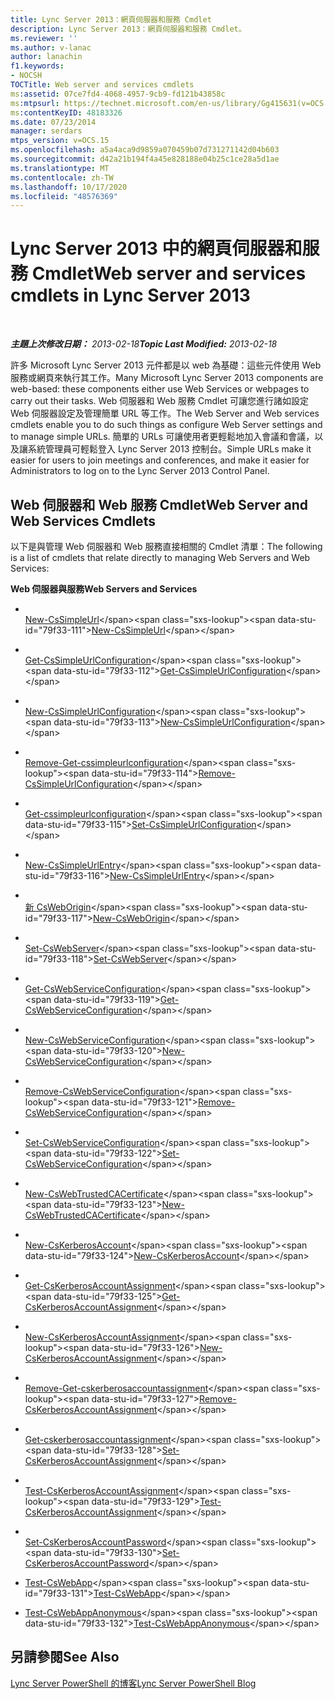 ```yaml
---
title: Lync Server 2013：網頁伺服器和服務 Cmdlet
description: Lync Server 2013：網頁伺服器和服務 Cmdlet。
ms.reviewer: ''
ms.author: v-lanac
author: lanachin
f1.keywords:
- NOCSH
TOCTitle: Web server and services cmdlets
ms:assetid: 07ce7fd4-4068-4957-9cb9-fd121b43858c
ms:mtpsurl: https://technet.microsoft.com/en-us/library/Gg415631(v=OCS.15)
ms:contentKeyID: 48183326
ms.date: 07/23/2014
manager: serdars
mtps_version: v=OCS.15
ms.openlocfilehash: a5a4aca9d9859a070459b07d731271142d04b603
ms.sourcegitcommit: d42a21b194f4a45e828188e04b25c1ce28a5d1ae
ms.translationtype: MT
ms.contentlocale: zh-TW
ms.lasthandoff: 10/17/2020
ms.locfileid: "48576369"
---
```

# <a name="web-server-and-services-cmdlets-in-lync-server-2013"></a><span data-ttu-id="79f33-103">Lync Server 2013 中的網頁伺服器和服務 Cmdlet</span><span class="sxs-lookup"><span data-stu-id="79f33-103">Web server and services cmdlets in Lync Server 2013</span></span>

<div data-xmlns="http://www.w3.org/1999/xhtml">

<div class="topic" data-xmlns="http://www.w3.org/1999/xhtml" data-msxsl="urn:schemas-microsoft-com:xslt" data-cs="https://msdn.microsoft.com/">

<div data-asp="https://msdn2.microsoft.com/asp">



</div>

<div id="mainSection">

<div id="mainBody">

<span> </span>

<span data-ttu-id="79f33-104">_**主題上次修改日期：** 2013-02-18_</span><span class="sxs-lookup"><span data-stu-id="79f33-104">_**Topic Last Modified:** 2013-02-18_</span></span>

<span data-ttu-id="79f33-105">許多 Microsoft Lync Server 2013 元件都是以 web 為基礎：這些元件使用 Web 服務或網頁來執行其工作。</span><span class="sxs-lookup"><span data-stu-id="79f33-105">Many Microsoft Lync Server 2013 components are web-based: these components either use Web Services or webpages to carry out their tasks.</span></span> <span data-ttu-id="79f33-106">Web 伺服器和 Web 服務 Cmdlet 可讓您進行諸如設定 Web 伺服器設定及管理簡單 URL 等工作。</span><span class="sxs-lookup"><span data-stu-id="79f33-106">The Web Server and Web services cmdlets enable you to do such things as configure Web Server settings and to manage simple URLs.</span></span> <span data-ttu-id="79f33-107">簡單的 URLs 可讓使用者更輕鬆地加入會議和會議，以及讓系統管理員可輕鬆登入 Lync Server 2013 控制台。</span><span class="sxs-lookup"><span data-stu-id="79f33-107">Simple URLs make it easier for users to join meetings and conferences, and make it easier for Administrators to log on to the Lync Server 2013 Control Panel.</span></span>

<div>

## <a name="web-server-and-web-services-cmdlets"></a><span data-ttu-id="79f33-108">Web 伺服器和 Web 服務 Cmdlet</span><span class="sxs-lookup"><span data-stu-id="79f33-108">Web Server and Web Services Cmdlets</span></span>

<span data-ttu-id="79f33-109">以下是與管理 Web 伺服器和 Web 服務直接相關的 Cmdlet 清單：</span><span class="sxs-lookup"><span data-stu-id="79f33-109">The following is a list of cmdlets that relate directly to managing Web Servers and Web Services:</span></span>

<span data-ttu-id="79f33-110">**Web 伺服器與服務**</span><span class="sxs-lookup"><span data-stu-id="79f33-110">**Web Servers and Services**</span></span>

  - <span></span>  
    <span data-ttu-id="79f33-111">[New-CsSimpleUrl](https://technet.microsoft.com/library/Gg398180(v=OCS.15))</span><span class="sxs-lookup"><span data-stu-id="79f33-111">[New-CsSimpleUrl](https://technet.microsoft.com/library/Gg398180(v=OCS.15))</span></span>

<!-- end list -->

  - <span></span>  
    <span data-ttu-id="79f33-112">[Get-CsSimpleUrlConfiguration](https://technet.microsoft.com/library/Gg398392(v=OCS.15))</span><span class="sxs-lookup"><span data-stu-id="79f33-112">[Get-CsSimpleUrlConfiguration](https://technet.microsoft.com/library/Gg398392(v=OCS.15))</span></span>

  - <span></span>  
    <span data-ttu-id="79f33-113">[New-CsSimpleUrlConfiguration](https://technet.microsoft.com/library/Gg425813(v=OCS.15))</span><span class="sxs-lookup"><span data-stu-id="79f33-113">[New-CsSimpleUrlConfiguration](https://technet.microsoft.com/library/Gg425813(v=OCS.15))</span></span>

  - <span></span>  
    <span data-ttu-id="79f33-114">[Remove-Get-cssimpleurlconfiguration](https://technet.microsoft.com/library/Gg398515(v=OCS.15))</span><span class="sxs-lookup"><span data-stu-id="79f33-114">[Remove-CsSimpleUrlConfiguration](https://technet.microsoft.com/library/Gg398515(v=OCS.15))</span></span>

  - <span></span>  
    <span data-ttu-id="79f33-115">[Get-cssimpleurlconfiguration](https://technet.microsoft.com/library/Gg412991(v=OCS.15))</span><span class="sxs-lookup"><span data-stu-id="79f33-115">[Set-CsSimpleUrlConfiguration](https://technet.microsoft.com/library/Gg412991(v=OCS.15))</span></span>

<!-- end list -->

  - <span></span>  
    <span data-ttu-id="79f33-116">[New-CsSimpleUrlEntry](https://technet.microsoft.com/library/Gg425902(v=OCS.15))</span><span class="sxs-lookup"><span data-stu-id="79f33-116">[New-CsSimpleUrlEntry](https://technet.microsoft.com/library/Gg425902(v=OCS.15))</span></span>

<!-- end list -->

  - <span></span>  
    <span data-ttu-id="79f33-117">[新 CsWebOrigin](https://technet.microsoft.com/library/JJ950236(v=OCS.15))</span><span class="sxs-lookup"><span data-stu-id="79f33-117">[New-CsWebOrigin](https://technet.microsoft.com/library/JJ950236(v=OCS.15))</span></span>

<!-- end list -->

  - <span></span>  
    <span data-ttu-id="79f33-118">[Set-CsWebServer](https://technet.microsoft.com/library/Gg398759(v=OCS.15))</span><span class="sxs-lookup"><span data-stu-id="79f33-118">[Set-CsWebServer](https://technet.microsoft.com/library/Gg398759(v=OCS.15))</span></span>

<!-- end list -->

  - <span></span>  
    <span data-ttu-id="79f33-119">[Get-CsWebServiceConfiguration](https://technet.microsoft.com/library/Gg425751(v=OCS.15))</span><span class="sxs-lookup"><span data-stu-id="79f33-119">[Get-CsWebServiceConfiguration](https://technet.microsoft.com/library/Gg425751(v=OCS.15))</span></span>

  - <span></span>  
    <span data-ttu-id="79f33-120">[New-CsWebServiceConfiguration](https://technet.microsoft.com/library/Gg398440(v=OCS.15))</span><span class="sxs-lookup"><span data-stu-id="79f33-120">[New-CsWebServiceConfiguration](https://technet.microsoft.com/library/Gg398440(v=OCS.15))</span></span>

  - <span></span>  
    <span data-ttu-id="79f33-121">[Remove-CsWebServiceConfiguration](https://technet.microsoft.com/library/Gg398266(v=OCS.15))</span><span class="sxs-lookup"><span data-stu-id="79f33-121">[Remove-CsWebServiceConfiguration](https://technet.microsoft.com/library/Gg398266(v=OCS.15))</span></span>

  - <span></span>  
    <span data-ttu-id="79f33-122">[Set-CsWebServiceConfiguration](https://technet.microsoft.com/library/Gg398396(v=OCS.15))</span><span class="sxs-lookup"><span data-stu-id="79f33-122">[Set-CsWebServiceConfiguration](https://technet.microsoft.com/library/Gg398396(v=OCS.15))</span></span>

<!-- end list -->

  - <span></span>  
    <span data-ttu-id="79f33-123">[New-CsWebTrustedCACertificate](https://technet.microsoft.com/library/Gg412746(v=OCS.15))</span><span class="sxs-lookup"><span data-stu-id="79f33-123">[New-CsWebTrustedCACertificate](https://technet.microsoft.com/library/Gg412746(v=OCS.15))</span></span>

<!-- end list -->

  - <span></span>  
    <span data-ttu-id="79f33-124">[New-CsKerberosAccount](https://technet.microsoft.com/library/Gg398485(v=OCS.15))</span><span class="sxs-lookup"><span data-stu-id="79f33-124">[New-CsKerberosAccount](https://technet.microsoft.com/library/Gg398485(v=OCS.15))</span></span>

<!-- end list -->

  - <span></span>  
    <span data-ttu-id="79f33-125">[Get-CsKerberosAccountAssignment](https://technet.microsoft.com/library/Gg398526(v=OCS.15))</span><span class="sxs-lookup"><span data-stu-id="79f33-125">[Get-CsKerberosAccountAssignment](https://technet.microsoft.com/library/Gg398526(v=OCS.15))</span></span>

  - <span></span>  
    <span data-ttu-id="79f33-126">[New-CsKerberosAccountAssignment](https://technet.microsoft.com/library/Gg398074(v=OCS.15))</span><span class="sxs-lookup"><span data-stu-id="79f33-126">[New-CsKerberosAccountAssignment](https://technet.microsoft.com/library/Gg398074(v=OCS.15))</span></span>

  - <span></span>  
    <span data-ttu-id="79f33-127">[Remove-Get-cskerberosaccountassignment](https://technet.microsoft.com/library/Gg413052(v=OCS.15))</span><span class="sxs-lookup"><span data-stu-id="79f33-127">[Remove-CsKerberosAccountAssignment](https://technet.microsoft.com/library/Gg413052(v=OCS.15))</span></span>

  - <span></span>  
    <span data-ttu-id="79f33-128">[Get-cskerberosaccountassignment](https://technet.microsoft.com/library/Gg398232(v=OCS.15))</span><span class="sxs-lookup"><span data-stu-id="79f33-128">[Set-CsKerberosAccountAssignment](https://technet.microsoft.com/library/Gg398232(v=OCS.15))</span></span>

  - <span></span>  
    <span data-ttu-id="79f33-129">[Test-CsKerberosAccountAssignment](https://technet.microsoft.com/library/Gg425938(v=OCS.15))</span><span class="sxs-lookup"><span data-stu-id="79f33-129">[Test-CsKerberosAccountAssignment](https://technet.microsoft.com/library/Gg425938(v=OCS.15))</span></span>

<!-- end list -->

  - <span></span>  
    <span data-ttu-id="79f33-130">[Set-CsKerberosAccountPassword](https://technet.microsoft.com/library/Gg398659(v=OCS.15))</span><span class="sxs-lookup"><span data-stu-id="79f33-130">[Set-CsKerberosAccountPassword](https://technet.microsoft.com/library/Gg398659(v=OCS.15))</span></span>

<!-- end list -->

  - <span data-ttu-id="79f33-131">[Test-CsWebApp](https://technet.microsoft.com/library/Hh689989(v=OCS.15))</span><span class="sxs-lookup"><span data-stu-id="79f33-131">[Test-CsWebApp](https://technet.microsoft.com/library/Hh689989(v=OCS.15))</span></span>

  - <span data-ttu-id="79f33-132">[Test-CsWebAppAnonymous](https://technet.microsoft.com/library/Hh690041(v=OCS.15))</span><span class="sxs-lookup"><span data-stu-id="79f33-132">[Test-CsWebAppAnonymous](https://technet.microsoft.com/library/Hh690041(v=OCS.15))</span></span>

</div>

<div>

## <a name="see-also"></a><span data-ttu-id="79f33-133">另請參閱</span><span class="sxs-lookup"><span data-stu-id="79f33-133">See Also</span></span>


[<span data-ttu-id="79f33-134">Lync Server PowerShell 的博客</span><span class="sxs-lookup"><span data-stu-id="79f33-134">Lync Server PowerShell Blog</span></span>](https://go.microsoft.com/fwlink/p/?linkid=203150)  
  

</div>

</div>

<span> </span>

</div>

</div>

</div>

